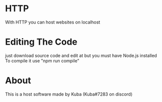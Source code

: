 # HTTP
 With HTTP you can host websites on localhost
<h1>Editing The Code</h1>
just download source code and edit at but you must have Node.js installed<br>To compile it use "npm run compile"
<h1>About</h1>
This is a host software made by Kuba (Kuba#7283 on discord)</center>
